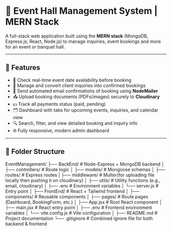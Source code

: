 # 🎉 Event Hall Management System | MERN Stack

A full-stack web application built using the **MERN stack** (MongoDB, Express.js, React, Node.js) to manage inquiries, event bookings and more for an event or banquet hall.

---

## 🚀 Features

- 📅 Check real-time event date availability before booking
- 📝 Manage and convert client inquiries into confirmed bookings
- 📧 Send automated email confirmations of booking using **NodeMailer**
- 📤 Upload booking documents (PDFs/images) securely to **Cloudinary**
- 💵 Track all payments status (paid, pending)
- 🗂 Dashboard with tabs for upcoming events, inquiries, and calendar view
- 🔍 Search, filter, and view detailed booking and inquiry info
- 🌐 Fully responsive, modern admin dashboard

---

## 📁 Folder Structure

EventManagement/
├── BackEnd/ # Node-Express + MongoDB backend
│ ├── controllers/ # Route logic
│ ├── models/ # Mongoose schemas
│ ├── routes/ # Express routes
| ├── middleware/ # Multer(for uploading file locally then pushing it on cloudinary)
│ ├── utils/ # Utility functions (e.g., email, cloudinary)
│ ├── .env # Environment variables
│ └── server.js # Entry point
│
├── FrontEnd/ # React + Tailwind frontend
│ ├── components/ # Reusable components
│ ├── pages/ # Route pages (Dashboard, BookingForm, etc.)
│ ├── App.jsx # Root React component
│ ├── main.jsx # React entry point
│ ├── .env # Frontend environment variables
│ └── vite.config.js # Vite configuration
│
├── README.md # Project documentation
└── .gitignore # Combined ignore file for both backend & frontend

